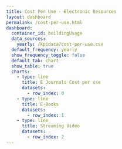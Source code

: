 ```yaml
---
title: Cost Per Use - Electronic Resources
layout: dashboard
permalink: /cost-per-use.html
dashboard:
  container_id: buildingUsage
  data_sources:
    yearly: /kpidata/cost-per-use.csv
  default_frequency: yearly
  show_frequency_toggle: false
  default_tab: chart
  show_table: true
  charts:
    - type: line
      title: E Journals Cost per use
      datasets:
        - row_index: 0
    - type: line
      title: E-Books
      datasets:
        - row_index: 1
    - type: line
      title: Streaming Video
      datasets:
        - row_index: 2
---
```

